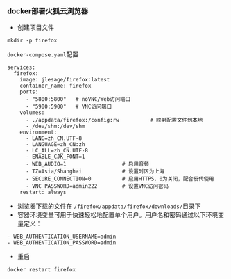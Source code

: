 ### docker部署火狐云浏览器
- 创建项目文件
```
mkdir -p firefox
```
`docker-compose.yaml`配置

```
services:
  firefox:
    image: jlesage/firefox:latest
    container_name: firefox
    ports:
      - "5800:5800"   # noVNC/Web访问端口
      - "5900:5900"   # VNC访问端口
    volumes:
      - ./appdata/firefox:/config:rw          # 映射配置文件到本地
      - /dev/shm:/dev/shm
    environment:
      - LANG=zh_CN.UTF-8
      - LANGUAGE=zh_CN:zh
      - LC_ALL=zh_CN.UTF-8
      - ENABLE_CJK_FONT=1
      - WEB_AUDIO=1                  # 启用音频
      - TZ=Asia/Shanghai             # 设置时区为上海
      - SECURE_CONNECTION=0          # 启用HTTPS，0为关闭，配合反代使用
      - VNC_PASSWORD=admin222        # 设置VNC访问密码
    restart: always
```
- 浏览器下载的文件在 `/firefox/appdata/firefox/downloads/`目录下
- 容器环境变量可用于快速轻松地配置单个用户。用户名和密码通过以下环境变量定义：
```
- WEB_AUTHENTICATION_USERNAME=admin
- WEB_AUTHENTICATION_PASSWORD=admin
```

- 重启
```
docker restart firefox
```
